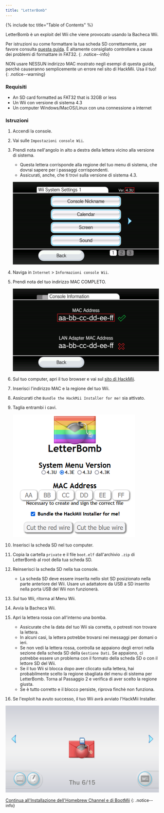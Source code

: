 ```yaml
---
title: "LetterBomb"
---
```


{% include toc title="Table of Contents" %}

LetterBomb è un exploit del Wii che viene provocato usando la Bacheca Wii.

Per istruzioni su come formattare la tua scheda SD correttamente, per favore consulta [questa guida](https://wiki.hacks.guide/wiki/Formatting_an_SD_card). È altamente consigliato controllare a causa dei problemi di formattare in FAT32.
{: .notice--info}

NON usare NESSUN indirizzo MAC mostrato negli esempi di questa guida, perchè causeranno semplicemente un errore nel sito di HackMii. Usa il tuo!
{: .notice--warning}

### Requisiti
* An SD card formatted as FAT32 that is 32GB or less
* Un Wii con versione di sistema 4.3
* Un computer Windows/MacOS/Linux con una connessione a internet

### Istruzioni

1. Accendi la console.
1. Vai sulle `Impostazioni console Wii`.
1. Prendi nota nell'angolo in alto a destra della lettera vicino alla versione di sistema.
    + Questa lettera corrisponde alla regione del tuo menu di sistema, che dovrai sapere per i passaggi corrispondenti.
    + Assicurati, anche, che ti trovi sulla versione di sistema 4.3.

    ![](/images/wii/SystemMenuVersion.png)

1. Naviga in `Internet` > `Informazioni console Wii`.
1. Prendi nota del tuo indirizzo MAC COMPLETO.

    ![](/images/wii/MacAddress.png)

1. Sul tuo computer, apri il tuo browser e vai sul [sito di HackMii](https://please.hackmii.com/).
1. Inserisci l'indirizzo MAC e la regione del tuo Wii.
1. Assicurati che `Bundle the HackMii Installer for me!` sia attivato.
1. Taglia entrambi i cavi.

    ![](/images/exploits/letterbomb/LetterBomb-PC.png)

1. Inserisci la scheda SD nel tuo computer.
1. Copia la cartella `private` e il file `boot.elf` dall'archivio `.zip` di LetterBomb al root della tua scheda SD.
1. Reinserisci la scheda SD nella tua console.
    + La scheda SD deve essere inserita nello slot SD posizionato nella parte anteriore del Wii. Usare un adattatore da USB a SD inserito nella porta USB del Wii non funzionerà.
1. Sul tuo Wii, ritorna al Menu Wii.
1. Avvia la Bacheca Wii.
1. Apri la lettera rossa con all'interno una bomba.
    + Assicurate che la data del tuo Wii sia corretta, o potresti non trovare la lettera.
    + In alcuni casi, la lettera potrebbe trovarsi nei messaggi per domani o ieri.
    + Se non vedi la lettera rossa, controlla se appaiono degli errori nella sezione della scheda SD della `Gestione Dati`. Se appaiono, ci potrebbe essere un problema con il formato della scheda SD o con il lettore SD del Wii.
    + Se il tuo Wii si blocca dopo aver cliccato sulla lettera, hai probabilmente scelto la regione sbagliata del menu di sistema per LetterBomb. Torna al Passaggio 2 e verifica di aver scelto la regione giusta.
    + Se è tutto corretto e il blocco persiste, riprova finchè non funziona.
1. Se l'exploit ha avuto successo, il tuo Wii avrà avviato l'HackMii Installer.

![](/images/exploits/letterbomb/LetterBomb-Wii.png)

[Continua all'Installazione dell'Homebrew Channel e di BootMii](hbc)
{: .notice--info}
